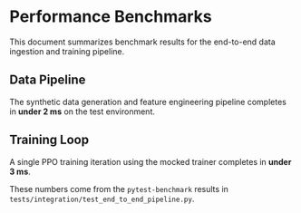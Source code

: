# Performance Benchmarks

This document summarizes benchmark results for the end-to-end data ingestion and training pipeline.

## Data Pipeline

The synthetic data generation and feature engineering pipeline completes in **under 2 ms** on the test environment.

## Training Loop

A single PPO training iteration using the mocked trainer completes in **under 3 ms**.

These numbers come from the `pytest-benchmark` results in `tests/integration/test_end_to_end_pipeline.py`.
